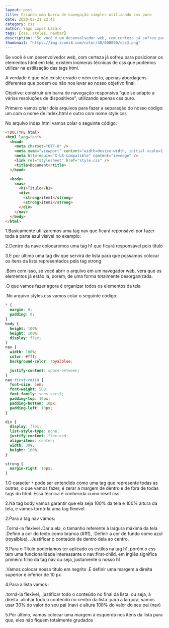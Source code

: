 ```yaml
---
layout: post
title: Criando uma barra de navegação simples utilizando css puro
date: 2020-02-21 22:42
category: css
author: Yago Lopes Lázaro
tags: [css, styles, navbar]
description: "Se você é um desenvolvedor web, com certeza já sofreu para posicionar os elementos html em tela, existem inúmeras técnicas de css que podemos utilizar na estilização das tags html..."
thumbnail: "https://img.icons8.com/color/48/000000/css3.png"
---
```


Se você é um desenvolvedor web, com certeza já sofreu para posicionar os elementos html em tela, existem inúmeras técnicas de css que podemos utilizar na estilização das tags html.

A verdade é que não existe errado e nem certo, apenas abordagens diferentes que podem ou não nos levar ao nosso objetivo final.

Objetivo: construir um barra de navegação responsiva "que se adapte a várias resoluções de dispositivos", utilizando apenas css puro.

Primeiro vamos criar dois arquivos para fazer a separação do nosso código: um com o nome de index.html e outro com nome style.css

No arquivo index.html vamos colar o seguinte código:

```html
<!DOCTYPE html>
<html lang="en">
  <head>
    <meta charset="UTF-8" />
    <meta name="viewport" content="width=device-width, initial-scale=1.0" />
    <meta http-equiv="X-UA-Compatible" content="ie=edge" />
    <link rel="stylesheet" href="style.css" />
    <title>Document</title>
  </head>

  <body>
    <nav>
      <h1>Titulo</h1>
      <div>
        <strong>item1</strong>
        <strong>item2</strong>
      </div>
    </nav>
  </body>
</html>
```

1.Basicamente utilizaremos uma tag nav que ficará reponsável por fazer toda a parte azul visível no exemplo:

2.Dentro da nave colocaremos uma tag h1 que ficará responsável pelo título

3.E por último uma tag div que servirá de lista para que possamos colocar os itens da lista representados pela tag strong

.Bom com isso, se você abrir o arquivo em um navegador web, verá que os elementos já estão lá, porém, de uma forma totalmente desorganizada.

.O que vamos fazer agora é organizar todos os elementos da tela

.No arquivo styles.css vamos colar o seguinte código:

```css
* {
  margin: 0;
  padding: 0;
}
body {
  height: 100%;
  height: 100%;
  display: flex;
}
nav {
  width: 100%;
  color: #fff;
  background-color: royalblue;

  justify-content: space-between;
}
nav:first-child {
  font-size: 1em;
  font-weight: 500;
  font-family: sans-serif;
  padding-top: 10px;
  padding-bottom: 10px;
  padding-left: 10px;
}

div {
  display: flex;
  list-style-type: none;
  justify-content: flex-end;
  align-items: center;
  width: 30%;
  height: 100%;
}

strong {
  margin-right: 10px;
}
```

1.O caracter `*` pode ser entendido como uma tag que represente todas as outras, o que vamos fazer, é zerar a margem de dentro e de fora de todas tags do html. Essa técnica é conhecida como reset css.

2.Na tag body vamos garantir que ela seja 100% da tela e 100% altura da tela, e vamos torná-la uma tag flexível.

2.Para a tag nav vamos:

.Torná-la flexível
.Dar a ela, o tamanho referente à largura máxima da tela
.Definir a cor do texto como branca (#fff),
.Definir a cor de fundo como azul (royalblue),
.Justificar o conteúdo de dentro dela ao centro,

3.Para o Título poderíamos ter aplicado os estilos na tag h1, porém o css tem uma funcionalidade interessante o nav:first-child, em inglês significa primeiro filho da tag nav ou seja, justamente o nosso h1

.Vamos colocar nosso título em negrito
.E definir uma margem a direita superior e inferior de 10 px

4.Para a lista vamos :

.torná-la flexível,
.justificar todo o conteúdo no final da lista, ou seja, à direita
.alinhar todo o conteúdo no centro da lista
.para a largura, vamos usar 30% do valor do seu pai (nav) e altura 100% do valor do seu pai (nav)

5.Por último, vamos colocar uma margem à esquerda nos itens da lista para que, eles não fiquem totalmente grudados
